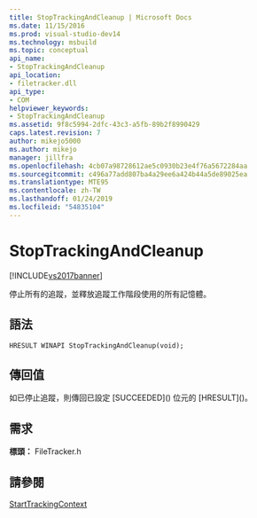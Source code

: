 ```yaml
---
title: StopTrackingAndCleanup | Microsoft Docs
ms.date: 11/15/2016
ms.prod: visual-studio-dev14
ms.technology: msbuild
ms.topic: conceptual
api_name:
- StopTrackingAndCleanup
api_location:
- filetracker.dll
api_type:
- COM
helpviewer_keywords:
- StopTrackingAndCleanup
ms.assetid: 9f8c5994-2dfc-43c3-a5fb-89b2f8990429
caps.latest.revision: 7
author: mikejo5000
ms.author: mikejo
manager: jillfra
ms.openlocfilehash: 4cb07a98728612ae5c0930b23e4f76a5672284aa
ms.sourcegitcommit: c496a77add807ba4a29ee6a424b44a5de89025ea
ms.translationtype: MTE95
ms.contentlocale: zh-TW
ms.lasthandoff: 01/24/2019
ms.locfileid: "54835104"
---
```

# <a name="stoptrackingandcleanup"></a>StopTrackingAndCleanup
[!INCLUDE[vs2017banner](../includes/vs2017banner.md)]

  
停止所有的追蹤，並釋放追蹤工作階段使用的所有記憶體。  
  
## <a name="syntax"></a>語法  
  
```  
HRESULT WINAPI StopTrackingAndCleanup(void);  
```  
  
## <a name="return-value"></a>傳回值  
 如已停止追蹤，則傳回已設定 [SUCCEEDED](<!-- TODO: review code entity reference <xref:assetId:///SUCCEEDED?qualifyHint=False&amp;autoUpgrade=True>  -->) 位元的 [HRESULT](<!-- TODO: review code entity reference <xref:assetId:///HRESULT?qualifyHint=False&amp;autoUpgrade=True>  -->)。  
  
## <a name="requirements"></a>需求  
 **標頭：** FileTracker.h  
  
## <a name="see-also"></a>請參閱  
 [StartTrackingContext](../msbuild/starttrackingcontext.md)
